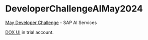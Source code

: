 # DeveloperChallengeAIMay2024
[May Developer Challenge](https://community.sap.com/t5/application-development-discussions/may-developer-challenge-sap-ai-services/m-p/13692223) - SAP AI Services

[DOX UI](https://ed890f8btrial.us10-trial.doc.cloud.sap/ui/index.html?clientId=default#/template&/t/templatedetail/dfdbeea2-27a0-4377-a75c-b236f937c4ad) in trial account.
